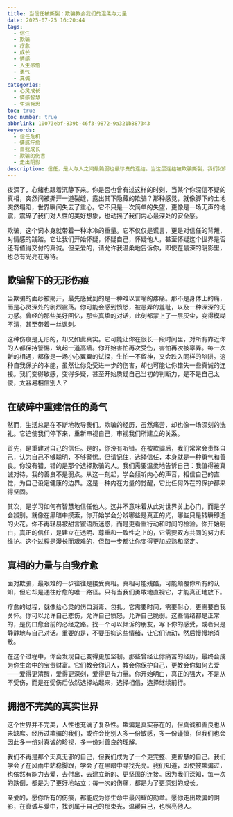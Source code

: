 ```yaml
---
title: 当信任被撕裂：欺骗教会我们的温柔与力量
date: 2025-07-25 16:20:44
tags:
  - 信任
  - 欺骗
  - 疗愈
  - 成长
  - 情感
  - 人生感悟
  - 勇气
  - 真诚
categories:
  - 心灵成长
  - 情感智慧
  - 生活哲思
toc: true
toc_number: true
abbrlink: 10073ebf-839b-46f3-9872-9a321b887343
keywords:
  - 信任危机
  - 情感疗愈
  - 自我成长
  - 欺骗的伤害
  - 走出阴影
description: 信任，是人与人之间最脆弱也最珍贵的连结。当这层连结被欺骗撕裂，我们如何面对内心的疼痛与世界的崩塌？这篇文章，将带你温柔地触碰欺骗带来的伤痕，探讨如何在破碎中重建自我，寻回那份被遗忘的勇气与力量，最终在真诚与爱中找到属于自己的光。
---
```


夜深了，心绪也跟着沉静下来。你是否也曾有过这样的时刻，当某个你深信不疑的真相，突然间被撕开一道裂缝，露出其下隐藏的欺骗？那种感觉，就像脚下的土地突然塌陷，世界瞬间失去了重心。它不只是一次简单的失望，更像是一场无声的地震，震碎了我们对人性的美好想象，也动摇了我们内心最深处的安全感。

欺骗，这个词本身就带着一种冰冷的重量。它不仅仅是谎言，更是对信任的背叛，对情感的践踏。它让我们开始怀疑，怀疑自己，怀疑他人，甚至怀疑这个世界是否还有值得交付的真诚。但亲爱的，请允许我温柔地告诉你，即使在最深的阴影里，也总有光亮在等待。

## 欺骗留下的无形伤痕

当欺骗的面纱被揭开，最先感受到的是一种难以言喻的疼痛。那不是身体上的痛，而是心灵深处的剧烈震荡。你可能会感到愤怒，被愚弄的羞耻，以及一种深深的无力感。曾经的那些美好回忆，那些真挚的对话，此刻都蒙上了一层灰尘，变得模糊不清，甚至带着一丝讽刺。

这种伤痕是无形的，却又如此真实。它可能让你在很长一段时间里，对所有靠近你的人都保持警惕，筑起一道高墙。你开始害怕再次受伤，害怕再次被辜弄。每一次新的相遇，都像是一场小心翼翼的试探，生怕一不留神，又会跌入同样的陷阱。这种自我保护的本能，虽然让你免受进一步的伤害，却也可能让你错失一些真诚的连接。我们变得敏感，变得多疑，甚至开始质疑自己当初的判断力，是不是自己太傻，太容易相信别人？

## 在破碎中重建信任的勇气

然而，生活总是在不断地教导我们。欺骗的经历，虽然痛苦，却也像一场深刻的洗礼。它迫使我们停下来，重新审视自己，审视我们所建立的关系。

首先，是重建对自己的信任。是的，你没有听错。在被欺骗后，我们常常会责怪自己，认为自己不够聪明，不够警惕。但请记住，选择信任，本身就是一种勇气和善良。你没有错，错的是那个选择欺骗的人。我们需要温柔地告诉自己：我值得被真诚对待，我的善良不是弱点。从这一刻起，学会倾听内心的声音，相信自己的直觉，为自己设定健康的边界。这是一种内在力量的觉醒，它比任何外在的保护都来得坚固。

其次，是学习如何有智慧地信任他人。这并不意味着从此对世界关上心门，而是学会辨别。就像在黑暗中摸索，你开始学会分辨哪些是真正的光，哪些只是转瞬即逝的火花。你不再轻易被甜言蜜语所迷惑，而是更看重行动和时间的检验。你开始明白，真正的信任，是建立在透明、尊重和一致性之上的，它需要双方共同的努力和维护。这个过程是漫长而艰难的，但每一步都让你变得更加成熟和坚定。

## 真相的力量与自我疗愈

面对欺骗，最艰难的一步往往是接受真相。真相可能残酷，可能颠覆你所有的认知，但它却是通往疗愈的唯一路径。只有当我们勇敢地直视它，才能真正地放下。

疗愈的过程，就像给心灵的伤口消毒、包扎。它需要时间，需要耐心，更需要自我关怀。你可以允许自己悲伤，允许自己愤怒，允许自己脆弱。这些情绪都是正常的，是伤口愈合前的必经之路。找一个可以倾诉的朋友，写下你的感受，或者只是静静地与自己对话。重要的是，不要压抑这些情绪，让它们流动，然后慢慢地消散。

在这个过程中，你会发现自己变得更加坚韧。那些曾经让你痛苦的经历，最终会成为你生命中的宝贵财富。它们教会你识人，教会你保护自己，更教会你如何去爱——爱得更清醒，爱得更深刻，爱得更有力量。你开始明白，真正的强大，不是从不受伤，而是在受伤后依然选择站起来，选择相信，选择继续前行。

## 拥抱不完美的真实世界

这个世界并不完美，人性也充满了复杂性。欺骗是真实存在的，但真诚和善良也从未缺席。经历过欺骗的我们，或许会比别人多一份敏感，多一份谨慎，但我们也会因此多一份对真诚的珍视，多一份对善良的理解。

我们不再是那个天真无邪的自己，但我们成为了一个更完整、更智慧的自己。我们学会了在风雨中站稳脚跟，学会了在黑暗中寻找光亮。我们知道，即使被欺骗过，也依然有能力去爱，去付出，去建立新的、更坚固的连接。因为我们深知，每一次的跌倒，都是为了更好地站立；每一次的伤痛，都是为了更深刻的成长。

亲爱的，愿你所有的伤痕，都能成为你生命中最闪耀的勋章。愿你走出欺骗的阴影，在真诚与爱中，找到属于自己的那束光，温暖自己，也照亮他人。